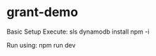 # grant-demo


Basic Setup Execute:
      sls dynamodb install
      npm -i

Run using: npm run dev
